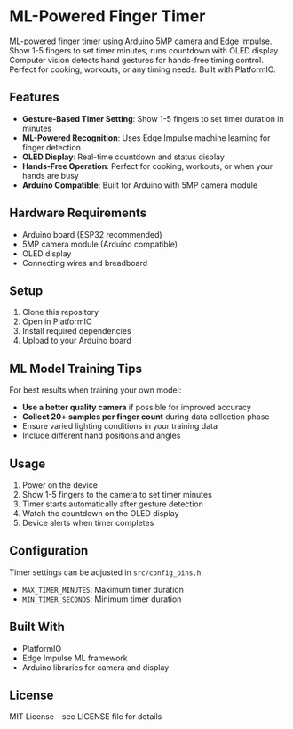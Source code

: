 # ML-Powered Finger Timer

ML-powered finger timer using Arduino 5MP camera and Edge Impulse. Show 1-5 fingers to set timer minutes, runs countdown with OLED display. Computer vision detects hand gestures for hands-free timing control. Perfect for cooking, workouts, or any timing needs. Built with PlatformIO.

## Features

- **Gesture-Based Timer Setting**: Show 1-5 fingers to set timer duration in minutes
- **ML-Powered Recognition**: Uses Edge Impulse machine learning for finger detection
- **OLED Display**: Real-time countdown and status display
- **Hands-Free Operation**: Perfect for cooking, workouts, or when your hands are busy
- **Arduino Compatible**: Built for Arduino with 5MP camera module

## Hardware Requirements

- Arduino board (ESP32 recommended)
- 5MP camera module (Arduino compatible)
- OLED display
- Connecting wires and breadboard

## Setup

1. Clone this repository
2. Open in PlatformIO
3. Install required dependencies
4. Upload to your Arduino board

## ML Model Training Tips

For best results when training your own model:

- **Use a better quality camera** if possible for improved accuracy
- **Collect 20+ samples per finger count** during data collection phase
- Ensure varied lighting conditions in your training data
- Include different hand positions and angles

## Usage

1. Power on the device
2. Show 1-5 fingers to the camera to set timer minutes
3. Timer starts automatically after gesture detection
4. Watch the countdown on the OLED display
5. Device alerts when timer completes

## Configuration

Timer settings can be adjusted in `src/config_pins.h`:
- `MAX_TIMER_MINUTES`: Maximum timer duration
- `MIN_TIMER_SECONDS`: Minimum timer duration

## Built With

- PlatformIO
- Edge Impulse ML framework
- Arduino libraries for camera and display

## License

MIT License - see LICENSE file for details
